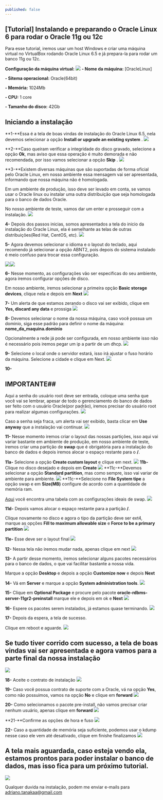```yaml
---
published: false
---
```


## [Tutorial] Instalando e preparando o Oracle Linux 6 para rodar o Oracle 11g ou 12c

Para esse tutorial, iremos usar um host Windows e criar uma máquina virtual no VirtualBox rodando Oracle Linux 6.5 e já prepara-la para rodar um banco 11g ou 12c.

**Configuração da máquina virtual:**
![](http://i.imgur.com/ZogFkmL.png)
**- Nome da máquina:** [OracleLinux]

**- Sitema operacional:** Oracle(64bit)

**- Memória:** 1024Mb

**- CPU:** 1 core

**- Tamanho do disco:** 42Gb

## Iniciando a instalação


**1-**Essa é a tela de boas vindas de instalação do Oracle Linux 6.5, nela devemos selecionar a opção **Install or upgrade an existing system** .
![](http://i.imgur.com/H06AEza.png)



**2-**Caso queiram verificar a integridade do disco gravado, selecione a opção **Ok**, mas aviso que essa operação é muito demorada e não recomendada, por isso vamos selecionar a opção **Skip** .
![](http://i.imgur.com/NlfWNAo.png)



**3-**Existem diversas máquinas que são suportadas de forma oficial pelo Oracle Linux, em nosso ambiente essa mensagem vai ser apresentada, informando que nossa máquina não é homologada.

Em um ambiente de produção, isso deve  ser levado em conta, se vamos usar o Oracle linux ou instalar uma outra distribuição que seja homologada para o banco de dados Oracle.

No nosso ambiente de teste, vamos dar um enter e prosseguir com a instalação.
![](http://i.imgur.com/nqA4ieh.png)

**4-** Depois dos passos inicias, somos apresentados a tela do inicio da instalação do Oracle Linux, ela é semelhante as telas de outras distribuições(Red Hat, CentOS, etc).
![](http://i.imgur.com/pF91SBx.png)

**5-** Agora devemos selecionar o idioma e o layout do teclado, aqui recomendo já selecionar a opção ABNT2, pois depois do sistema instalado é meio confuso para trocar essa configuração.


![](http://i.imgur.com/spop0Xg.png)![](http://i.imgur.com/F5LnMNx.png)

**6-** Nesse momento, as configurações vão ser especificas do seu ambiente, agora iremos configurar opções de disco.

Em nosso ambiente, iremos selecionar a primeira opção **Basic storage devices**, clique nela e depois em **Next**
![](http://i.imgur.com/dRtUmyg.png)

**7-** Um alerta de que estamos zerando o disco vai ser exibido, clique em **Yes, discard any data** e prossiga
![](http://i.imgur.com/QkgcM8C.png)

**8-** Devemos selecionar o nome da nossa máquina, caso você possua um dominio, siga esse padrão para definir o nome da máquina: **nome_da_maquina.dominio**

Opcionalmente a rede já pode ser configurada, em nosso ambiente isso não é necessário pois iremos pegar um ip a partir de um dhcp.
![](http://i.imgur.com/VWAt7yA.png)

**9-** Selecione o local onde o servidor estará, isso irá ajustar o fuso horário da máquina.
Selecione a cidade e clique em Next.
![](http://i.imgur.com/Lvixsmi.png)

**10-** 
## IMPORTANTE##
Aqui a senha do usuário root deve ser entrada, coloque uma senha que você vai se lembrar, apesar de todo o gerenciamento do banco de dados ser feito com o usuário Oracle(por padrão), iremos precisar do usuário root para realizar algumas configurações.
![](http://i.imgur.com/SlT7tUG.png)

Caso a senha seja fraca, um alerta vai ser exibido, basta clicar em **Use anyway** que a instalação vai continuar.
![](http://i.imgur.com/IVarXov.png)

**11-** Nesse momento iremos criar o layout das nossas partições, isso aqui vai variar bastante em ambiente de produção, em nosso ambiente de teste, iremos criar uma partição de **swap** que é obrigatória para a instalação do banco de dados e depois iremos alocar o espaço restante para o **/**.

**11a-** Selecione a opção **Create custom layout** e clique em next.
![](http://i.imgur.com/44d8WSp.png)
**11b-** Clique no disco desejado e depois em **Create**
![](http://i.imgur.com/i3KgUpv.png)
**11c-**Devemos selecionar a opção **Standard partition**, mas como sempre, isso vai variar de ambiente para ambiente.
![](http://i.imgur.com/LFtUR8G.png)
**11c-**Selecione no **File System tipe** a opção swap e em **Size(MB)** configure de acordo com a quantidade de memória ram.

[Aqui](http://docs.oracle.com/cd/B28359_01/install.111/b32002/pre_install.htm) você encontra uma tabela com as configurações ideais de swap.
![](http://i.imgur.com/oS18my5.png)

**11d-** Depois vamos alocar o espaço restante para a partição **/**.

Clique novamente no disco e agora o tipo da partição deve ser ext4, marque as opções **Fill to maximum allowable size** e **Force to be a primary partition**
![](http://i.imgur.com/pDxEPbo.png)

**11e-** Esse deve ser o layout final
![](http://i.imgur.com/QpFNw72.png)

**12-** Nessa tela não iremos mudar nada, apenas clique em next
![](http://i.imgur.com/KiKeHkC.png)

**13-** A partir desse momento, iremos selecionar alguns pacotes necessários para o banco de dados, o que vai facilitar bastante a nossa vida.

Marque a opção **Desktop** e depois a opção **Customize now** e depois **Next**

**14-** Vá em **Server** e marque a opção **System administration tools**.
![](http://i.imgur.com/ZCHDPP7.png)

**15-** Clique em **Optional Package** e procure pelo pacote **oracle-rdbms-server-11gr2-preinstall** marque ele e depois em ok e **Next**
![](http://i.imgur.com/4O5CGzP.png) 

**16-** Espere os pacotes serem instalados, já estamos quase terminando.
![](http://i.imgur.com/RV2HShp.png)

**17-** Depois da espera, a tela de sucesso.

Clique em reboot e aguarde.
![](http://i.imgur.com/btFgPBY.png)


## Se tudo tiver corrido com sucesso, a tela de boas vindas vai ser apresentada e agora vamos para a parte final da nossa instalação

![](http://i.imgur.com/XLFrLeK.png)

**18-** Aceite o contrato de instalação
![](http://i.imgur.com/ssuX50V.png)

**19-** Caso você possua contrato de suporte  com a Oracle, vá na opção **Yes**, como não possuimos, vamos na opção **No** e clique em **forward**
![](http://i.imgur.com/HO7FlIG.png)

**20-** Como selecionamos o pacote pre-install, não vamos precisar criar nenhum usuário, apenas clique em **forward**
![](http://i.imgur.com/ebbxpgv.png)

**21-**Confirme  as opções de hora e fuso
![](http://i.imgur.com/P07esOq.png)

**22-** Caso a quantidade de memória seja suficiente, podemos usar o kdump nesse caso ele vem até desativado, clique em finishe finalizamos
![](http://i.imgur.com/oId3cd6.png)

## A tela mais aguardada, caso esteja vendo ela, estamos prontos para poder instalar o banco de dados, mas isso fica para um próximo tutorial.

![](http://i.imgur.com/WNwz638.png)

Qualquer duvida na instalação, podem me enviar e-mails para adriano.tanakaa@gmail.com
